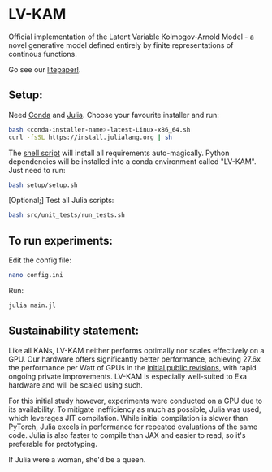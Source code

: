 # LV-KAM
Official implementation of the Latent Variable Kolmogov-Arnold Model -  a novel generative model defined entirely by finite representations of continous functions.

Go see our [litepaper!](https://exalaboratories.com/litepaper).

## Setup:

Need [Conda](https://docs.conda.io/projects/conda/en/latest/user-guide/install/index.html) and [Julia](https://github.com/JuliaLang/juliaup). Choose your favourite installer and run: 

```bash
bash <conda-installer-name>-latest-Linux-x86_64.sh
curl -fsSL https://install.julialang.org | sh
```

The [shell script](setup/setup.sh) will install all requirements auto-magically. Python dependencies will be installed into a conda environment called "LV-KAM". Just need to run:

```bash
bash setup/setup.sh
```

[Optional;] Test all Julia scripts:

```bash
bash src/unit_tests/run_tests.sh
```

## To run experiments:

Edit the config file:

```bash
nano config.ini
```

Run:

```bash
julia main.jl
```

## Sustainability statement:

Like all KANs, LV-KAM neither performs optimally nor scales effectively on a GPU. Our hardware offers significantly better performance, achieving 27.6x the performance per Watt of GPUs in the [initial public revisions](https://exalaboratories.com/litepaper), with rapid ongoing private improvements. LV-KAM is especially well-suited to Exa hardware and will be scaled using such. 

For this initial study however, experiments were conducted on a GPU due to its availability. To mitigate inefficiency as much as possible, Julia was used, which leverages JIT compilation. While initial compilation is slower than PyTorch, Julia excels in performance for repeated evaluations of the same code. Julia is also faster to compile than JAX and easier to read, so it's preferable for prototyping. 

If Julia were a woman, she'd be a queen.


